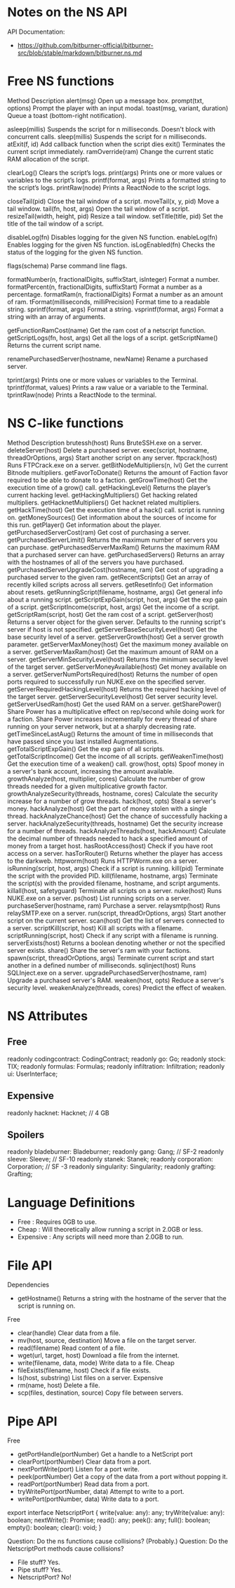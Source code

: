 Notes on the NS API
===================

API Documentation:
- https://github.com/bitburner-official/bitburner-src/blob/stable/markdown/bitburner.ns.md


Free NS functions
=================

Method 	Description
alert(msg) 	Open up a message box.
prompt(txt, options) 	Prompt the player with an input modal.
toast(msg, variant, duration) 	Queue a toast (bottom-right notification).

asleep(millis) 	Suspends the script for n milliseconds. Doesn't block with concurrent calls.
sleep(millis) 	Suspends the script for n milliseconds.
atExit(f, id) 	Add callback function when the script dies
exit() 	Terminates the current script immediately.
ramOverride(ram) 	Change the current static RAM allocation of the script.

clearLog() 	Clears the script’s logs.
print(args) 	Prints one or more values or variables to the script’s logs.
printf(format, args) 	Prints a formatted string to the script’s logs.
printRaw(node) 	Prints a ReactNode to the script logs.

closeTail(pid) 	Close the tail window of a script.
moveTail(x, y, pid) 	Move a tail window.
tail(fn, host, args) 	Open the tail window of a script.
resizeTail(width, height, pid) 	Resize a tail window.
setTitle(title, pid) 	Set the title of the tail window of a script.

disableLog(fn) 	Disables logging for the given NS function.
enableLog(fn) 	Enables logging for the given NS function.
isLogEnabled(fn) 	Checks the status of the logging for the given NS function.

flags(schema) 	Parse command line flags.

formatNumber(n, fractionalDigits, suffixStart, isInteger) 	Format a number.
formatPercent(n, fractionalDigits, suffixStart) 	Format a number as a percentage.
formatRam(n, fractionalDigits) 	Format a number as an amount of ram.
tFormat(milliseconds, milliPrecision) 	Format time to a readable string.
sprintf(format, args) 	Format a string.
vsprintf(format, args) 	Format a string with an array of arguments.

getFunctionRamCost(name) 	Get the ram cost of a netscript function.
getScriptLogs(fn, host, args) 	Get all the logs of a script.
getScriptName() 	Returns the current script name.

renamePurchasedServer(hostname, newName) 	Rename a purchased server.

tprint(args) 	Prints one or more values or variables to the Terminal.
tprintf(format, values) 	Prints a raw value or a variable to the Terminal.
tprintRaw(node) 	Prints a ReactNode to the terminal.

NS C-like functions
===================

Method 	Description
brutessh(host) 	Runs BruteSSH.exe on a server.
deleteServer(host) 	Delete a purchased server.
exec(script, hostname, threadOrOptions, args) 	Start another script on any server.
ftpcrack(host) 	Runs FTPCrack.exe on a server.
getBitNodeMultipliers(n, lvl) 	Get the current Bitnode multipliers.
getFavorToDonate() 	Returns the amount of Faction favor required to be able to donate to a faction.
getGrowTime(host) 	Get the execution time of a grow() call.
getHackingLevel() 	Returns the player’s current hacking level.
getHackingMultipliers() 	Get hacking related multipliers.
getHacknetMultipliers() 	Get hacknet related multipliers.
getHackTime(host) 	Get the execution time of a hack() call.
script is running on.
getMoneySources() 	Get information about the sources of income for this run.
getPlayer() 	Get information about the player.
getPurchasedServerCost(ram) 	Get cost of purchasing a server.
getPurchasedServerLimit() 	Returns the maximum number of servers you can purchase.
getPurchasedServerMaxRam() 	Returns the maximum RAM that a purchased server can have.
getPurchasedServers() 	Returns an array with the hostnames of all of the servers you have purchased.
getPurchasedServerUpgradeCost(hostname, ram) 	Get cost of upgrading a purchased server to the given ram.
getRecentScripts() 	Get an array of recently killed scripts across all servers.
getResetInfo() 	Get information about resets.
getRunningScript(filename, hostname, args) 	Get general info about a running script.
getScriptExpGain(script, host, args) 	Get the exp gain of a script.
getScriptIncome(script, host, args) 	Get the income of a script.
getScriptRam(script, host) 	Get the ram cost of a script.
getServer(host) 	Returns a server object for the given server. Defaults to the running script's server if host is not specified.
getServerBaseSecurityLevel(host) 	Get the base security level of a server.
getServerGrowth(host) 	Get a server growth parameter.
getServerMaxMoney(host) 	Get the maximum money available on a server.
getServerMaxRam(host) 	Get the maximum amount of RAM on a server.
getServerMinSecurityLevel(host) 	Returns the minimum security level of the target server.
getServerMoneyAvailable(host) 	Get money available on a server.
getServerNumPortsRequired(host) 	Returns the number of open ports required to successfully run NUKE.exe on the specified server.
getServerRequiredHackingLevel(host) 	Returns the required hacking level of the target server.
getServerSecurityLevel(host) 	Get server security level.
getServerUsedRam(host) 	Get the used RAM on a server.
getSharePower() 	Share Power has a multiplicative effect on rep/second while doing work for a faction. Share Power increases incrementally for every thread of share running on your server network, but at a sharply decreasing rate.
getTimeSinceLastAug() 	Returns the amount of time in milliseconds that have passed since you last installed Augmentations.
getTotalScriptExpGain() 	Get the exp gain of all scripts.
getTotalScriptIncome() 	Get the income of all scripts.
getWeakenTime(host) 	Get the execution time of a weaken() call.
grow(host, opts) 	Spoof money in a server's bank account, increasing the amount available.
growthAnalyze(host, multiplier, cores) 	Calculate the number of grow threads needed for a given multiplicative growth factor.
growthAnalyzeSecurity(threads, hostname, cores) 	Calculate the security increase for a number of grow threads.
hack(host, opts) 	Steal a server's money.
hackAnalyze(host) 	Get the part of money stolen with a single thread.
hackAnalyzeChance(host) 	Get the chance of successfully hacking a server.
hackAnalyzeSecurity(threads, hostname) 	Get the security increase for a number of threads.
hackAnalyzeThreads(host, hackAmount) 	Calculate the decimal number of threads needed to hack a specified amount of money from a target host.
hasRootAccess(host) 	Check if you have root access on a server.
hasTorRouter() 	Returns whether the player has access to the darkweb.
httpworm(host) 	Runs HTTPWorm.exe on a server.
isRunning(script, host, args) 	Check if a script is running.
kill(pid) 	Terminate the script with the provided PID.
kill(filename, hostname, args) 	Terminate the script(s) with the provided filename, hostname, and script arguments.
killall(host, safetyguard) 	Terminate all scripts on a server.
nuke(host) 	Runs NUKE.exe on a server.
ps(host) 	List running scripts on a server.
purchaseServer(hostname, ram) 	Purchase a server.
relaysmtp(host) 	Runs relaySMTP.exe on a server.
run(script, threadOrOptions, args) 	Start another script on the current server.
scan(host) 	Get the list of servers connected to a server.
scriptKill(script, host) 	Kill all scripts with a filename.
scriptRunning(script, host) 	Check if any script with a filename is running.
serverExists(host) 	Returns a boolean denoting whether or not the specified server exists.
share() 	Share the server's ram with your factions.
spawn(script, threadOrOptions, args) 	Terminate current script and start another in a defined number of milliseconds.
sqlinject(host) 	Runs SQLInject.exe on a server.
upgradePurchasedServer(hostname, ram) 	Upgrade a purchased server's RAM.
weaken(host, opts) 	Reduce a server's security level.
weakenAnalyze(threads, cores) 	Predict the effect of weaken.

NS Attributes
=============

Free
----
  readonly codingcontract: CodingContract;
  readonly go: Go;
  readonly stock: TIX;
  readonly formulas: Formulas;
  readonly infiltration: Infiltration;
  readonly ui: UserInterface;

Expensive
---------
  readonly hacknet: Hacknet; // 4 GB

Spoilers
--------
  readonly bladeburner: Bladeburner;
  readonly gang: Gang;               // SF-2
  readonly sleeve: Sleeve;           // SF-10
  readonly stanek: Stanek;
  readonly corporation: Corporation; // SF -3
  readonly singularity: Singularity;
  readonly grafting: Grafting;


Language Definitions
====================

- Free      : Requires 0GB to use.
- Cheap     : Will theoretically allow running a script in 2.0GB or less.
- Expensive : Any scripts will need more than 2.0GB to run.


File API
========

Dependencies
- getHostname() 	Returns a string with the hostname of the server that the script is running on.

Free
- clear(handle) 	Clear data from a file.
- mv(host, source, destination) 	Move a file on the target server.
- read(filename) 	Read content of a file.
- wget(url, target, host) 	Download a file from the internet.
- write(filename, data, mode) 	Write data to a file.
Cheap
- fileExists(filename, host) 	Check if a file exists.
- ls(host, substring) 	List files on a server.
Expensive
- rm(name, host) 	Delete a file.
- scp(files, destination, source) 	Copy file between servers.


Pipe API
========

Free
- getPortHandle(portNumber) 	Get a handle to a NetScript port
- clearPort(portNumber) 	Clear data from a port.
- nextPortWrite(port) 	Listen for a port write.
- peek(portNumber) 	Get a copy of the data from a port without popping it.
- readPort(portNumber) 	Read data from a port.
- tryWritePort(portNumber, data) 	Attempt to write to a port.
- writePort(portNumber, data) 	Write data to a port.

export interface NetscriptPort {
  write(value: any): any;
  tryWrite(value: any): boolean;
  nextWrite(): Promise<void>;
  read(): any;
  peek(): any;
  full(): boolean;
  empty(): boolean;
  clear(): void;
}

Question: Do the ns functions cause collisions? (Probably.)
Question: Do the NetscriptPort methods cause collisions?
- File stuff?  Yes.
- Pipe stuff?  Yes.
- NetscriptPort? No!
